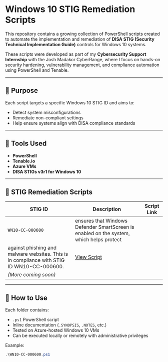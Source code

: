 # Windows 10 STIG Remediation Scripts

This repository contains a growing collection of PowerShell scripts created to automate the implementation and remediation of **DISA STIG (Security Technical Implementation Guide)** controls for Windows 10 systems.

These scripts were developed as part of my **Cybersecurity Support Internship** with the Josh Madakor CyberRange, where I focus on hands-on security hardening, vulnerability management, and compliance automation using PowerShell and Tenable.

---

## 📌 Purpose

Each script targets a specific Windows 10 STIG ID and aims to:
- Detect system misconfigurations
- Remediate non-compliant settings
- Help ensure systems align with DISA compliance standards

---

## 🧰 Tools Used
- **PowerShell**
- **Tenable.io**
- **Azure VMs**
- **DISA STIGs v3r1 for Windows 10**

---

## 📁 STIG Remediation Scripts

| STIG ID           | Description                                                | Script Link |
|-------------------|------------------------------------------------------------|-------------|
| `WN10-CC-000600`  | ensures that Windows Defender SmartScreen is enabled on the system, which helps protect 
    against phishing and malware websites. This is in compliance with STIG ID WN10-CC-000600.     | [View Script](https://github.com/Kyler2smoove/Stig-Remediation/blob/main/WN10-CC-000600) |
| _(More coming soon)_ | | |

---

## 🔧 How to Use

Each folder contains:
- `.ps1` PowerShell script
- Inline documentation (`.SYNOPSIS`, `.NOTES`, etc.)
- Tested on Azure-hosted Windows 10 VMs
- Can be executed locally or remotely with administrative privileges

Example:
```powershell
.\WN10-CC-000600.ps1
